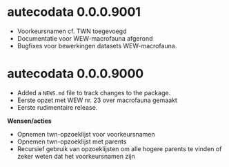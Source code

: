 # autecodata 0.0.0.9001

* Voorkeursnamen cf. TWN toegevoegd
* Documentatie voor WEW-macrofauna afgerond
* Bugfixes voor bewerkingen datasets WEW-macrofauna.

# autecodata 0.0.0.9000

* Added a `NEWS.md` file to track changes to the package.
* Eerste opzet met WEW nr. 23 over macrofauna gemaakt
* Eerste rudimentaire release.

**Wensen/acties**

* Opnemen twn-opzoeklijst voor voorkeursnamen
* Opnemen twn-opzoeklijst met parents
* Recursief gebruik van opzoeklijsten om alle hogere parents te vinden of zeker weten dat het voorkeursnamen zijn



